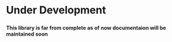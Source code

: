 <h1 align="left">Under Development</h1>

###

<h4 align="left">This library is far from complete as of now documentaion will be maintained soon</h4>

###
